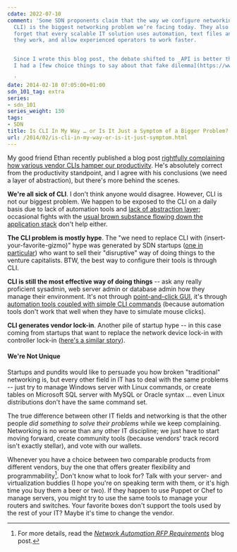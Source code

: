 ```yaml
---
cdate: 2022-07-10
comment: 'Some SDN proponents claim that the way we configure networking devices (using
  CLI) is the biggest networking problem we’re facing today. They also conveniently
  forget that every scalable IT solution uses automation, text files and CLI… because
  they work, and allow experienced operators to work faster.


  Since I wrote this blog post, the debate shifted to _API is better than CLI_, and
  I had a [few choice things to say about that fake dilemma](https://www.ipspace.net/kb/tag/cli-or-api.html).

  '
date: 2014-02-18 07:05:00+01:00
sdn_101_tag: extra
series:
- sdn_101
series_weight: 130
tags:
- SDN
title: Is CLI In My Way … or Is It Just a Symptom of a Bigger Problem?
url: /2014/02/is-cli-in-my-way-or-is-it-just-symptom.html
---
```

My good friend Ethan recently published a blog post [rightfully complaining how various vendor CLIs hamper our productivity](https://ethancbanks.com/abstract-all-the-things-or-why-clis-are-in-my-way/). He's absolutely correct from the productivity standpoint, and I agree with his conclusions (we need a layer of abstraction), but there's more behind the scenes.
<!--more-->
**We're all sick of CLI**. I don't think anyone would disagree. However, CLI is not our biggest problem. We happen to be exposed to the CLI on a daily basis due to lack of automation tools and [lack of abstraction layer](http://blog.ipspace.net/2012/09/sdn-controller-northbound-api-is.html); occasional fights with the [usual brown substance flowing down the application stack](http://blog.ipspace.net/2013/04/this-is-what-makes-networking-so-complex.html) don't help either.

**The CLI problem is mostly hype**. The "we need to replace CLI with (insert-your-favorite-gizmo)" hype was generated by SDN startups ([one in particular](http://techfieldday.com/appearance/big-switch-presents-at-networking-field-day-6/)) who want to sell their "disruptive" way of doing things to the venture capitalists. BTW, the best way to configure their tools is through CLI.

**CLI is still the most effective way of doing things** -- ask any really proficient sysadmin, web server admin or database admin how they manage their environment. It's not through [point-and-click GUI](http://blog.ipspace.net/2011/01/vmware-cluster-up-and-running-in-three.html), it's through [automation tools coupled with simple CLI commands](http://highscalability.com/blog/2013/11/19/we-finally-cracked-the-10k-problem-this-time-for-managing-se.html) (because automation tools don't work that well when they have to simulate mouse clicks).

**CLI generates vendor lock-in**. Another pile of startup hype -- in this case coming from startups that want to replace the network device lock-in with controller lock-in ([here's a similar story](http://it20.info/2012/02/the-abc-of-lock-in/)).

#### We're Not Unique

Startups and pundits would like to persuade you how broken "traditional" networking is, but every other field in IT has to deal with the same problems -- just try to manage Windows server with Linux commands, or create tables on Microsoft SQL server with MySQL or Oracle syntax ... even Linux distributions don't have the same command set.

The true difference between other IT fields and networking is that the other people *did something to solve their problems* while we keep complaining. Networking is no worse than any other IT discipline; we just have to start moving forward, create community tools (because vendors\' track record isn\'t exactly stellar), and vote with our wallets.

Whenever you have a choice between two comparable products from different vendors, buy the one that offers greater flexibility and programmability[^RFP]. Don't know what to look for? Talk with your server- and virtualization buddies (I hope you're on speaking term with them, or it's high time you buy them a beer or two). If they happen to use Puppet or Chef to manage servers, you might try to use the same tools to manage your routers and switches. Your favorite boxes don't support the tools used by the rest of your IT? Maybe it's time to change the vendor.

[^RFP]: For more details, read the _[Network Automation RFP Requirements](https://blog.ipspace.net/2016/10/network-automation-rfp-requirements.html)_ blog post.
